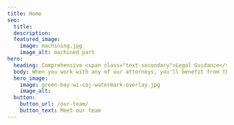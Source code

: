 ```yaml
---
title: Home
seo:
  title:
  description:
  featured_image:
    image: machining.jpg
    image_alt: machined part
hero:
  heading: Comprehensive <span class="text-secondary">Legal Guidance</span> in <span class="text-secondary">Northeast Wisconsin</span> Since 1976
  body: When you work with any of our attorneys, you'll benefit from the combined expertise of the whole firm.
  hero_image:
    image: green-bay-wi-coj-watermark-overlay.jpg
    image_alt:
  button:
    button_url: /our-team/
    button_text: Meet our team
---
```

